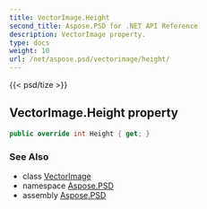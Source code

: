 ```yaml
---
title: VectorImage.Height
second_title: Aspose.PSD for .NET API Reference
description: VectorImage property. 
type: docs
weight: 10
url: /net/aspose.psd/vectorimage/height/
---
```

{{< psd/tize >}}
## VectorImage.Height property

```csharp
public override int Height { get; }
```

### See Also

* class [VectorImage](../)
* namespace [Aspose.PSD](../../vectorimage/)
* assembly [Aspose.PSD](../../../)


